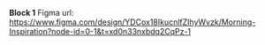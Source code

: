 **Block 1**
Figma url: https://www.figma.com/design/YDCox18IkucnlfZIhyWvzk/Morning-Inspiration?node-id=0-1&t=xd0n33nxbdq2CqPz-1
